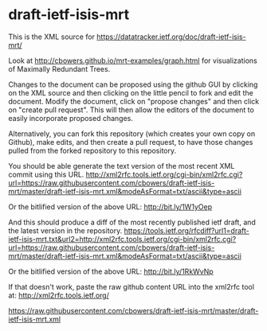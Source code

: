 # draft-ietf-isis-mrt
This is the XML source for https://datatracker.ietf.org/doc/draft-ietf-isis-mrt/

Look at http://cbowers.github.io/mrt-examples/graph.html for visualizations of Maximally Redundant Trees.

Changes to the document can be proposed using the github GUI by clicking on the XML source and then clicking on the little pencil to fork and edit the document.  Modify the document, click on "propose changes" and then click on "create pull request".  This will then allow the editors of the document to easily incorporate proposed changes.

Alternatively, you can fork this repository (which creates your own copy on Github), make edits, and then create a pull request, to have those changes pulled from the forked repository to this repository.

You should be able generate the text version of the most recent XML commit using this URL.
http://xml2rfc.tools.ietf.org/cgi-bin/xml2rfc.cgi?url=https://raw.githubusercontent.com/cbowers/draft-ietf-isis-mrt/master/draft-ietf-isis-mrt.xml&modeAsFormat=txt/ascii&type=ascii

Or the bitlified version of the above URL: http://bit.ly/1W1yOep

And this should produce a diff of the most recently published ietf draft, and the latest version in the repository.
https://tools.ietf.org/rfcdiff?url1=draft-ietf-isis-mrt.txt&url2=http://xml2rfc.tools.ietf.org/cgi-bin/xml2rfc.cgi?url=https://raw.githubusercontent.com/cbowers/draft-ietf-isis-mrt/master/draft-ietf-isis-mrt.xml&modeAsFormat=txt/ascii&type=ascii

Or the bitlified version of the above URL: http://bit.ly/1RkWvNp

If that doesn't work, paste the raw github content URL into the xml2rfc tool at:
http://xml2rfc.tools.ietf.org/

https://raw.githubusercontent.com/cbowers/draft-ietf-isis-mrt/master/draft-ietf-isis-mrt.xml